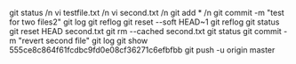  git status /n
 vi testfile.txt  /n
 vi second.txt  /n
 git add *   /n
 git commit -m "test for two files2"
 git log
 git reflog
 git reset --soft HEAD~1
 git reflog
 git status
 git reset HEAD second.txt
 git rm --cached second.txt
 git status
 git commit -m "revert second file"
 git log
 git show  555ce8c864f61fcdbc9fd0e08cf36271c6efbfbb
 git push -u origin master
